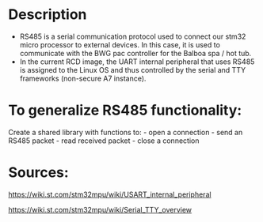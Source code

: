 # Description 
- RS485 is a serial communication protocol used to connect our stm32 micro processor to external devices. In this case, it is used to communicate with the BWG pac controller for the Balboa spa / hot tub.
- In the current RCD image, the UART internal peripheral that uses RS485 is assigned to the Linux OS and thus controlled by the serial and TTY frameworks (non-secure A7 instance).


# To generalize RS485 functionality:
Create a shared library with functions to:
      - open a connection
      - send an RS485 packet
      - read received packet
      - close a connection


# Sources:
https://wiki.st.com/stm32mpu/wiki/USART_internal_peripheral 

https://wiki.st.com/stm32mpu/wiki/Serial_TTY_overview